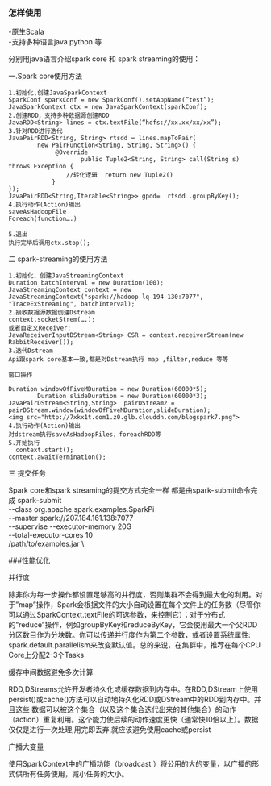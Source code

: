
### 怎样使用

-原生Scala<br/>
-支持多种语言java python 等<br/>

分别用java语言介绍spark core 和 spark streaming的使用：

一.Spark core使用方法

	1.初始化,创建JavaSparkContext
	SparkConf sparkConf = new SparkConf().setAppName(”test”);
	JavaSparkContext ctx = new JavaSparkContext(sparkConf);
	2.创建RDD，支持多种数据源创建RDD
	JavaRDD<String> lines = ctx.textFile(“hdfs://xx.xx/xx/xx”);
	3.针对RDD进行迭代
	JavaPairRDD<String, String> rtsdd = lines.mapToPair(
			new PairFunction<String, String, String>() {
				 @Override
						public Tuple2<String, String> call(String s) throws Exception {
					//转化逻辑  return new Tuple2()
				}
	});
	JavaPairRDD<String,Iterable<String>> gpdd=  rtsdd .groupByKey();
	4.执行动作(Action)输出
    saveAsHadoopFile
    Foreach(function….)

    5.退出
    执行完毕后调用ctx.stop();

二 spark-streaming的使用方法

	1.初始化，创建JavaStreamingContext
    Duration batchInterval = new Duration(100);
    JavaStreamingContext context = new JavaStreamingContext("spark://hadoop-lq-194-130:7077", "TraceExStreaming", batchInterval);
    2.接收数据源数据创建Dstream
    context.socketStrem(….);
    或者自定义Receiver:
    JavaReceiverInputDStream<String> CSR = context.receiverStream(new RabbitReceiver());
    3.迭代Dstream
    Api跟spark core基本一致,都是对Dstream执行 map ,filter,reduce 等等

	窗口操作

    Duration windowOfFiveMDuration = new Duration(60000*5);
            Duration slideDuration = new Duration(60000*3);
    JavaPairDStream<String,String>  pairDStream2 = pairDStream.window(windowOfFiveMDuration,slideDuration);
    <img src="http://7xkx1t.com1.z0.glb.clouddn.com/blogspark7.png">
	4.执行动作(Action)输出
    对dstream执行saveAsHadoopFiles，foreachRDD等
    5.开始执行
      context.start();
    context.awaitTermination();

三 提交任务

Spark core和spark streaming的提交方式完全一样  都是由spark-submit命令完成
	spark-submit \
	  --class org.apache.spark.examples.SparkPi \
	  --master spark://207.184.161.138:7077 \
	  --supervise
	  --executor-memory 20G \
	  --total-executor-cores 10 \
	  /path/to/examples.jar \

###性能优化

并行度

除非你为每一步操作都设置足够高的并行度，否则集群不会得到最大化的利用。对于”map”操作，Spark会根据文件的大小自动设置在每个文件上的任务数（尽管你可以通过SparkContext.textFile的可选参数，来控制它）；对于分布式的”reduce”操作，例如groupByKey和reduceByKey，它会使用最大一个父RDD分区数目作为分块数。你可以传递并行度作为第二个参数，或者设置系统属性: spark.default.parallelism来改变默认值。总的来说，在集群中，推荐在每个CPU Core上分配2-3个Tasks

缓存中间数据避免多次计算

RDD,DStreams允许开发者持久化或缓存数据到内存中。在RDD,DStream上使用persist()或cache()方法可以自动地持久化RDD或DStream中的RDD到内存中。并且这些 数据可以被这个集合（以及这个集合迭代出来的其他集合）的动作（action）重复利用。这个能力使后续的动作速度更快（通常快10倍以上）。数据仅仅是进行一次处理,用完即丢弃,就应该避免使用cache或persist

广播大变量

使用SparkContext中的广播功能（broadcast ）将公用的大的变量，以广播的形式供所有任务使用，减小任务的大小。
















